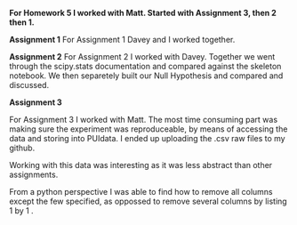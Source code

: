 __For Homework 5 I worked with Matt. Started with Assignment 3, then 2 then 1.__

__Assignment 1__
For Assignment 1 Davey and I worked together. 

__Assignment 2__
For Assignment 2 I worked with Davey. Together we went through the scipy.stats documentation and compared against the skeleton notebook. We then separetely built our Null Hypothesis and compared and discussed.

__Assignment 3__

For Assignment 3 I worked with Matt.
The most time consuming part was making sure the experiment was reproduceable, by means of accessing the data and storing into PUIdata. I ended up uploading the .csv raw files to my github. 

Working with this data was interesting as it was less abstract than other assignments.

From a python perspective I was able to find how to remove all columns except the few specified, as oppossed to remove several columns by listing 1 by 1 . 

